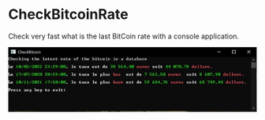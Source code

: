 # CheckBitcoinRate

Check very fast what is the last BitCoin rate with a console application.

![console-app-Bitcoin.jpg example](
https://github.com/fredatgithub/CheckBitcoinRate/blob/master/console-app-Bitcoin.jpg)


